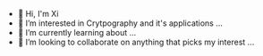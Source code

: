 - 👋 Hi, I'm Xi
- 👀 I’m interested in Crytpography and it's applications ...
- 🌱 I’m currently learning about ...
- 💞️ I’m looking to collaborate on anything that picks my interest ...


<!---
d0m-dev/d0m-dev is a ✨ special ✨ repository because its `README.md` (this file) appears on your GitHub profile.
You can click the Preview link to take a look at your changes.
--->
